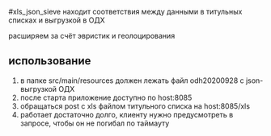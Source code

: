 #xls_json_sieve
находит соответствия между данными в титульных списках и выгрузкой в ОДХ

расширяем за счёт эвристик и геолоцирования 

## использование
1. в папке src/main/resources должен лежать файл odh20200928 с json-выгрузкой ОДХ
2. после старта приложение доступно по host:8085
3. обращаться post c xls файлом титульного списка на host:8085/xls
4. работает достаточно долго, клиенту нужно предусмотреть в запросе, чтобы он не погибал по таймауту
